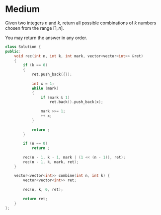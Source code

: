 # Medium

Given two integers $n$ and $k$, return all possible combinations of $k$ numbers chosen from the range $[1, n]$.

You may return the answer in any order.

```cpp
class Solution {
public:
    void rec(int n, int k, int mark, vector<vector<int>> &ret)
    {
        if (k == 0)
        {
            ret.push_back({});
            
            int x = 1;
            while (mark)
            {
                if (mark & 1)
                    ret.back().push_back(x);
                
                mark >>= 1;
                ++ x;
            }
            
            return ;
        }
        
        if (n == 0)
            return ;
        
        rec(n - 1, k - 1, mark | (1 << (n - 1)), ret);
        rec(n - 1, k, mark, ret);
    }
    
    vector<vector<int>> combine(int n, int k) {
        vector<vector<int>> ret;
        
        rec(n, k, 0, ret);
        
        return ret;
    }
};
```
